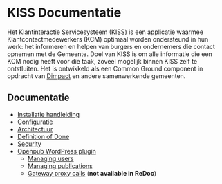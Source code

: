 # KISS Documentatie
 Het Klantinteractie Servicesysteem (KISS) is  een applicatie waarmee Klantcontactmedewerkers (KCM) optimaal worden ondersteund in hun werk: het informeren en helpen van burgers en ondernemers die contact opnemen met de Gemeente. Doel van KISS is om alle informatie die een KCM nodig heeft voor die taak, zoveel mogelijk binnen KISS zelf te ontstluiten. Het is ontwikkeld als een Common Ground component in opdracht van [Dimpact](https://www.dimpact.nl/klantinteractie-servicesysteem) en andere samenwerkende gemeenten.

 ## Documentatie

- [Installatie handleiding](INSTALLATION.md)
- [Configuratie](CONFIGURATIE.md)
- [Architectuur](Architectuur.md)
- [Definition of Done](DEFINITIONOFDONE.md)
- [Security](SECURITY.md)
- [Openpub WordPress plugin](https://github.com/Klantinteractie-Servicesysteem/Openpub#readme)
  - [Managing users](https://github.com/Klantinteractie-Servicesysteem/Openpub/blob/master/README.md#managing-users)
  - [Managing publications](https://github.com/Klantinteractie-Servicesysteem/Openpub/blob/master/README.md#managing-publications)
  - [Gateway proxy calls](https://github.com/Klantinteractie-Servicesysteem/Openpub/blob/master/README.md#proxy-communication-via-gateway) (**not available in ReDoc**)
